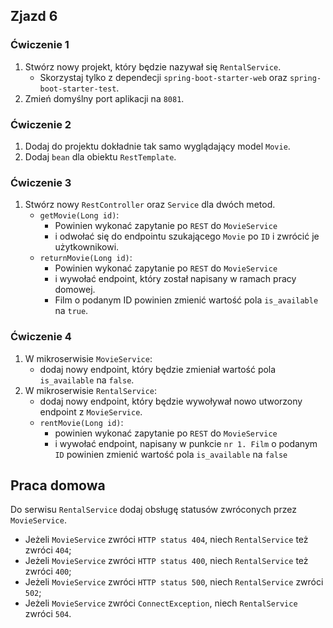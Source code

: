 ## Zjazd 6 

### Ćwiczenie 1 
1. Stwórz nowy projekt, który będzie nazywał się `RentalService`.
   - Skorzystaj tylko z dependecji `spring-boot-starter-web` oraz `spring-boot-starter-test`.
2. Zmień domyślny port aplikacji na `8081`.

### Ćwiczenie 2
1. Dodaj do projektu dokładnie tak samo wyglądający model `Movie`.
2. Dodaj `bean` dla obiektu `RestTemplate`.

### Ćwiczenie 3 
1. Stwórz nowy `RestController` oraz `Service` dla dwóch metod.
   - `getMovie(Long id)`: 
     - Powinien wykonać zapytanie po `REST` do `MovieService` 
     - i odwołać się do endpointu szukającego `Movie` po `ID` i zwrócić je użytkownikowi.
   - `returnMovie(Long id)`: 
     - Powinien wykonać zapytanie po `REST` do `MovieService` 
     - i wywołać endpoint, który został napisany w ramach pracy domowej. 
     - Film o podanym ID powinien zmienić wartość pola `is_available` na `true`.

### Ćwiczenie 4
1. W mikroserwisie `MovieService`: 
   - dodaj nowy endpoint, który będzie zmieniał wartość pola `is_available` na `false`.
2. W mikroserwisie `RentalService`: 
   - dodaj nowy endpoint, który będzie wywoływał nowo utworzony endpoint z `MovieService`.
   - `rentMovie(Long id)`: 
     - powinien wykonać zapytanie po `REST` do `MovieService` 
     - i wywołać endpoint, napisany w punkcie `nr 1. Film` o podanym `ID` powinien zmienić wartość pola `is_available` na `false`

## Praca domowa
Do serwisu `RentalService` dodaj obsługę statusów zwróconych przez `MovieService`.
- Jeżeli `MovieService` zwróci `HTTP status 404`, niech `RentalService` też zwróci `404`;
- Jeżeli `MovieService` zwróci `HTTP status 400`, niech `RentalService` też zwróci `400`;
- Jeżeli `MovieService` zwróci `HTTP status 500`, niech `RentalService` zwróci `502`;
- Jeżeli `MovieService` zwróci `ConnectException`, niech `RentalService` zwróci `504`.
